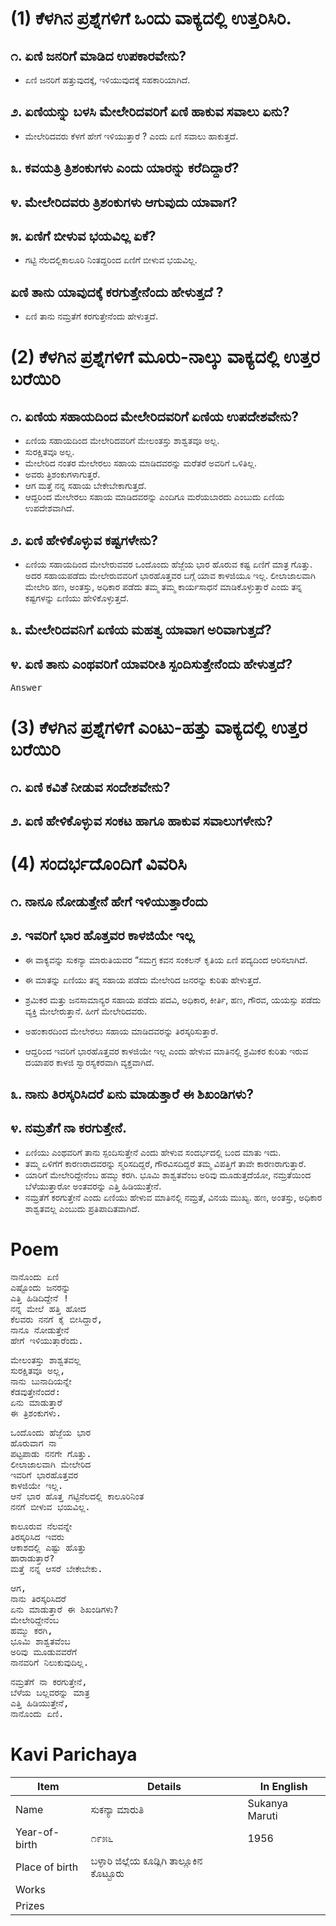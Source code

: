 # (1) ಕೆಳಗಿನ ಪ್ರಶ್ನೆಗಳಿಗೆ ಒಂದು ವಾಕ್ಯದಲ್ಲಿ ಉತ್ತರಿಸಿರಿ.
## ೧. ಏಣಿ ಜನರಿಗೆ ಮಾಡಿದ ಉಪಕಾರವೇನು?
* ಏಣಿ ಜನರಿಗೆ ಹತ್ತುವುದಕ್ಕೆ, ಇಳಿಯುವುದಕ್ಕೆ ಸಹಕಾರಿಯಾಗಿದೆ.

## ೨. ಏಣಿಯನ್ನು ಬಳಸಿ ಮೇಲೇರಿದವರಿಗೆ ಏಣಿ ಹಾಕುವ ಸವಾಲು ಏನು?
* ಮೇಲೇರಿದವರು ಕೆಳಗೆ ಹೇಗೆ ಇಳಿಯುತ್ತಾರೆ ? ಎಂದು ಏಣಿ ಸವಾಲು ಹಾಕುತ್ತದೆ.

## ೩. ಕವಯತ್ರಿ ತ್ರಿಶಂಕುಗಳು ಎಂದು ಯಾರನ್ನು ಕರೆದಿದ್ದಾರೆ?

## ೪. ಮೇಲೇರಿದವರು ತ್ರಿಶಂಕುಗಳು ಆಗುವುದು ಯಾವಾಗ?

## ೫. ಏಣಿಗೆ ಬೀಳುವ ಭಯವಿಲ್ಲ ಏಕೆ?
* ಗಟ್ಟಿ ನೆಲದಲ್ಲಿಕಾಲೂರಿ ನಿಂತದ್ದರಿಂದ ಏಣಿಗೆ ಬೀಳುವ ಭಯವಿಲ್ಲ.


## ಏಣಿ ತಾನು ಯಾವುದಕ್ಕೆ ಕರಗುತ್ತೇನೆಂದು ಹೇಳುತ್ತದೆ ?
* ಏಣಿ ತಾನು ನಮ್ರತೆಗೆ ಕರಗುತ್ತೇನೆಂದು ಹೇಳುತ್ತದೆ.

# (2) ಕೆಳಗಿನ ಪ್ರಶ್ನೆಗಳಿಗೆ ಮೂರು-ನಾಲ್ಕು ವಾಕ್ಯದಲ್ಲಿ ಉತ್ತರ ಬರೆಯಿರಿ
## ೧. ಏಣಿಯ ಸಹಾಯದಿಂದ ಮೇಲೇರಿದವರಿಗೆ ಏಣಿಯ ಉಪದೇಶವೇನು?
* ಏಣಿಯ ಸಹಾಯದಿಂದ ಮೇಲೇರಿದವರಿಗೆ ಮೇಲಂತಸ್ತು ಶಾಶ್ವತವೂ ಅಲ್ಲ.
* ಸುರಕ್ಷಿತವೂ ಅಲ್ಲ.
* ಮೇಲೇರಿದ ನಂತರ ಮೇಲೇರಲು ಸಹಾಯ ಮಾಡಿದವರನ್ನು ಮರೆತರೆ ಅವರಿಗೆ ಒಳಿತಿಲ್ಲ.
* ಅವರು ತ್ರಿಶಂಕುಗಳಾಗುತ್ತರೆ.
* ಆಗ ಮತ್ತೆ ನನ್ನ ಸಹಾಯ ಬೇಕೇಬೇಕಾಗುತ್ತದೆ.
* ಆದ್ದರಿಂದ ಮೇಲೇರಲು ಸಹಾಯ ಮಾಡಿದವರನ್ನು ಎಂದಿಗೂ ಮರೆಯಬಾರದು ಎಂಬುದು ಏಣಿಯ ಉಪದೇಶವಾಗಿದೆ.

## ೨. ಏಣಿ ಹೇಳಿಕೊಳ್ಳುವ ಕಷ್ಟಗಳೇನು?
* ಏಣಿಯ ಸಹಾಯದಿಂದ ಮೇಲೇರುವವರ ಒಂದೊಂದು ಹೆಜ್ಜೆಯ ಭಾರ ಹೊರುವ ಕಷ್ಟ ಏಣಿಗೆ ಮಾತ್ರ ಗೊತ್ತು. ಅದರ ಸಹಾಯಪಡೆದು ಮೇಲೇರುವವರಿಗೆ ಭಾರಹೊತ್ತವರ ಬಗ್ಗೆ ಯಾವ ಕಾಳಜಿಯೂ ಇಲ್ಲ. ಲೀಲಾಜಾಲವಾಗಿ ಮೇಲೇರಿ ಹಣ, ಅಂತಸ್ತು, ಅಧಿಕಾರ ಪಡೆದು ತಮ್ಮ
ತಮ್ಮ ಕಾರ್ಯಸಾಧನೆ ಮಾಡಿಕೊಳ್ಳುತ್ತಾರೆ ಎಂದು ತನ್ನ ಕಷ್ಟಗಳನ್ನು ಏಣಿಯು ಹೇಳಿಕೊಳ್ಳುತ್ತದೆ.

## ೩. ಮೇಲೇರಿದವನಿಗೆ ಏಣಿಯ ಮಹತ್ವ ಯಾವಾಗ ಅರಿವಾಗುತ್ತದೆ?
## ೪. ಏಣಿ ತಾನು ಎಂಥವರಿಗೆ ಯಾವರೀತಿ ಸ್ಪಂದಿಸುತ್ತೇನೆಂದು ಹೇಳುತ್ತದೆ?

<pre>
Answer
</pre>

# (3) ಕೆಳಗಿನ ಪ್ರಶ್ನೆಗಳಿಗೆ ಎಂಟು-ಹತ್ತು  ವಾಕ್ಯದಲ್ಲಿ ಉತ್ತರ ಬರೆಯಿರಿ
## ೧. ಏಣಿ ಕವಿತೆ ನೀಡುವ ಸಂದೇಶವೇನು?
## ೨. ಏಣಿ ಹೇಳಿಕೊಳ್ಳುವ ಸಂಕಟ ಹಾಗೂ ಹಾಕುವ ಸವಾಲುಗಳೇನು?

# (4) ಸಂದರ್ಭದೊಂದಿಗೆ ವಿವರಿಸಿ
## ೧. ನಾನೂ ನೋಡುತ್ತೇನೆ ಹೇಗೆ ಇಳಿಯುತ್ತಾರೆಂದು
## ೨. ಇವರಿಗೆ ಭಾರ ಹೊತ್ತವರ ಕಾಳಜಿಯೇ ಇಲ್ಲ
* ಈ ವಾಕ್ಯವನ್ನು ಸುಕನ್ಯಾ ಮಾರುತಿಯವರ “ಸಮಗ್ರ ಕವನ ಸಂಕಲನ್‌ ಕೃತಿಯ ಏಣಿ ಪದ್ಯದಿಂದ ಆರಿಸಲಾಗಿದೆ.

* ಈ ಮಾತನ್ನು ಏಣಿಯು ತನ್ನ ಸಹಾಯ ಪಡೆದು ಮೇಲೇರಿದ ಜನರನ್ನು ಕುರಿತು ಹೇಳುತ್ತದೆ.
* ಶ್ರಮಿಕರ ಮತ್ತು ಜನಸಾಮಾನ್ಯರ ಸಹಾಯ ಪಡೆದು ಪದವಿ, ಅಧಿಕಾರ, ಕೀರ್ತಿ, ಹಣ, ಗೌರವ, ಯಯಸ್ಸು ಪಡೆದು ವ್ಯಕ್ತಿ ಮೇಲೇರುತ್ತಾನೆ. ಹೀಗೆ ಮೇಲೇರಿದವರು.
* ಅಹಂಕಾರದಿಂದ ಮೇಲೇರಲು ಸಹಾಯ ಮಾಡಿದವರನ್ನು ತಿರಸ್ಕರಿಸುತ್ತಾರೆ.
* ಆದ್ದರಿಂದ ಇವರಿಗೆ ಭಾರಹೊತ್ತವರ ಕಾಳಜಿಯೇ ಇಲ್ಲ ಎಂದು ಹೇಳುವ ಮಾತಿನಲ್ಲಿ ಶ್ರಮಿಕರ ಕುರಿತು ಇರುವ ದಯಾಪರ ಕಾಳಜಿ ಸ್ವಾರಸ್ಯಕರವಾಗಿ ವ್ಯಕ್ತವಾಗಿದೆ.


## ೩. ನಾನು ತಿರಸ್ಕರಿಸಿದರೆ ಏನು ಮಾಡುತ್ತಾರೆ ಈ ಶಿಖಂಡಿಗಳು?
## ೪. ನಮ್ರತೆಗೆ ನಾ ಕರಗುತ್ತೇನೆ.
* ಏಣಿಯು ಎಂಥವರಿಗೆ ತಾನು ಸ್ಪಂದಿಸುತ್ತೇನೆ ಎಂದು ಹೇಳುವ ಸಂದರ್ಭದಲ್ಲಿ ಬಂದ ಮಾತು ಇದು.
* ತಮ್ಮ ಏಳಿಗೆಗೆ ಕಾರಣರಾದವರನ್ನು ಸ್ಮರಿಸದಿದ್ದರೆ, ಗೌರವಿಸದಿದ್ದರೆ ತಮ್ಮ ವಿಪತ್ತಿಗೆ ತಾವೇ ಕಾರಣರಾಗುತ್ತಾರೆ.
* ಯಾರಿಗೆ ಮೇಲೇರಿದ್ದೇನೆಂಬ ಹಮ್ಮು ಕರಗಿ. ಭೂಮಿ ಶಾಶ್ವತವೆಂಬ ಅರಿವು ಮೂಡುತ್ತದೆಯೋ, ನಮ್ರತೆಯಿಂದ ಬೆಳೆಯುತ್ತಾರೋ ಅಂತವರನ್ನು ಎತ್ತಿ ಹಿಡಿಯುತ್ತೇನೆ.
* ನಮ್ರತೆಗೆ ಕರಗುತ್ತೇನೆ ಎಂದು ಏಣಿಯು ಹೇಳುವ ಮಾತಿನಲ್ಲಿ ನಮ್ರತೆ, ವಿನಯ ಮುಖ್ಯ. ಹಣ, ಅಂತಸ್ತು, ಅಧಿಕಾರ ಶಾಶ್ವತವಲ್ಲ ಎಂಬುದು ಪ್ರತಿಪಾದಿತವಾಗಿದೆ.

# Poem
<pre>
ನಾನೊಂದು ಏಣಿ
ಎಷ್ಟೊಂದು ಜನರನ್ನು
ಎತ್ತಿ ಹಿಡಿದಿದ್ದೇನೆ !
ನನ್ನ ಮೇಲೆ ಹತ್ತಿ ಹೋದ
ಕೆಲವರು ನನಗೆ ಕೈ ಬೀಸಿದ್ದಾರೆ,
ನಾನೂ ನೋಡುತ್ತೇನೆ
ಹೇಗೆ ಇಳಿಯುತ್ತಾರೆಂದು.
</pre>
<pre>
ಮೇಲಂತಸ್ತು ಶಾಶ್ವತವಲ್ಲ
ಸುರಕ್ಷಿತವೂ ಅಲ್ಲ,
ನಾನು ಬುನಾದಿಯನ್ನೇ
ಕೆಡವುತ್ತೇನೆಂದರೆ:
ಏನು ಮಾಡುತ್ತಾರೆ
ಈ ತ್ರಿಶಂಕುಗಳು.
</pre>
<pre>
ಒಂದೊಂದು ಹೆಜ್ಜೆಯ ಭಾರ
ಹೊರುವಾಗ ನಾ
ಪಟ್ಟಪಾಡು ನನಗೇ ಗೊತ್ತು.
ಲೀಲಾಜಾಲವಾಗಿ ಮೇಲೇರಿದ
ಇವರಿಗೆ ಭಾರಹೊತ್ತವರ
ಕಾಳಜಿಯೇ ಇಲ್ಲ.
ಆನೆ ಭಾರ ಹೊತ್ತ ಗಟ್ಟಿನೆಲದಲ್ಲಿ ಕಾಲೂರಿನಿಂತ
ನನಗೆ ಬೀಳುವ ಭಯವಿಲ್ಲ.
</pre>
<pre>
ಕಾಲೂರುವ ನೆಲವನ್ನೇ
ತಿರಸ್ಕರಿಸಿದ ಇವರು
ಆಕಾಶದಲ್ಲಿ ಎಷ್ಟು ಹೊತ್ತು
ಹಾರಾಡುತ್ತಾರೆ?
ಮತ್ತೆ ನನ್ನ ಆಸರೆ ಬೇಕೇಬೇಕು.
</pre>
<pre>
ಆಗ,
ನಾನು ತಿರಸ್ಕರಿಸಿದರೆ
ಏನು ಮಾಡುತ್ತಾರೆ ಈ ಶಿಖಂಡಿಗಳು?
ಮೇಲೇರಿದ್ದೇನೆಂಬ
ಹಮ್ಮು ಕರಗಿ,
ಭೂಮಿ ಶಾಶ್ವತವೆಂಬ
ಅರಿವು ಮೂಡುವವರೆಗೆ
ನಾನವರಿಗೆ ನಿಲುಕುವುದಿಲ್ಲ.
</pre>
<pre>
ನಮ್ರತೆಗೆ ನಾ ಕರಗುತ್ತೇನೆ,
ಬೆಳೆಯ ಬಲ್ಲವರನ್ನು ಮಾತ್ರ
ಎತ್ತಿ ಹಿಡಿಯುತ್ತೇನೆ,
ನಾನೊಂದು ಏಣಿ.
</pre>

# Kavi Parichaya
|Item | Details| In English|
|-|-|-|
|Name |ಸುಕನ್ಯಾ ಮಾರುತಿ| Sukanya Maruti
|Year-of-birth|೧೯೫೬| 1956
|Place of birth|ಬಳ್ಳಾರಿ ಜಿಲ್ಲೆಯ ಕೂಡ್ಲಿಗಿ ತಾಲ್ಲೂಕಿನ ಕೊಟ್ಟೂರು | 
|Works| |  
|Prizes|  | 

